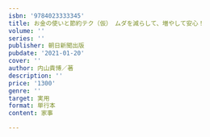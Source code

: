 ```yaml
---
isbn: '9784023333345'
title: お金の使いと節約テク（仮）　ムダを減らして、増やして安心！
volume: ''
series: ''
publisher: 朝日新聞出版
pubdate: '2021-01-20'
cover: ''
author: 内山貴博／著
description: ''
price: '1300'
genre: ''
target: 実用
format: 単行本
content: 家事

---
```

